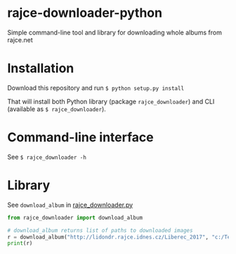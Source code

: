 # rajce-downloader-python
Simple command-line tool and library for downloading whole albums from rajce.net

# Installation
Download this repository and run `$ python setup.py install`

That will install both Python library (package `rajce_downloader`) and CLI (available as `$ rajce_downloader`).

# Command-line interface
See `$ rajce_downloader -h`

# Library
See `download_album` in [rajce_downloader.py](rajce_downloader/rajce_downloader.py)

```python
from rajce_downloader import download_album

# download_album returns list of paths to downloaded images
r = download_album("http://lidondr.rajce.idnes.cz/Liberec_2017", "c:/Temp/Liberec2017", n_images=10, overwrite=False)
print(r)
```
